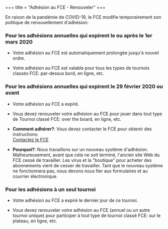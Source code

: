 +++
title = "Adhésion au FCE - Renouveler"
+++

En raison de la pandémie de COVID-19, le FCE modifie temporairement son
politique de renouvellement d'adhésion:

### Pour les adhésions annuelles qui expirent le ou après le 1er mars 2020

* Votre adhésion au FCE est automatiquement prolongée jusqu'à nouvel ordre.
  
* Votre adhésion au FCE est valable pour tous les types de tournois classés FCE:
  par-dessus bord, en ligne, etc.

### Pour les adhésions annuelles qui expirent le 29 février 2020 ou avant

* Votre adhésion au FCE a expiré.
  
* Vous devez renouveler votre adhésion au FCE pour jouer dans tout type de
   Tournoi classé FCE: over the board, en ligne, etc.

* **Comment adhérer?**: Vous devez contacter le FCE pour obtenir des instructions:
  <br><a class="button is-primary is-small" href="https://forms.gle/miag39Q6tutM7pmc7">Contactez le FCE</a>
  
* **Pourquoi?**: Nous travaillons sur un nouveau système d'adhésion.
  Malheureusement, avant que cela ne soit terminé, l'ancien site Web du FCE
  cessé de travailler. Les virus et la "boutique" pour acheter des abonnements
  vient de cesser de travailler.
  Tant que le nouveau système ne fonctionnera pas, nous devons nous fier aux formulaires et au courrier électronique.

### Pour les adhésions à un seul tournoi

* Votre adhésion au FCE a expiré le dernier jour de ce tournoi.

* Vous devez renouveler votre adhésion au FCE (annuel ou un autre tournoi unique)
  pour participer à tout type de tournoi classé FCE: sur le plateau, en ligne, etc.
